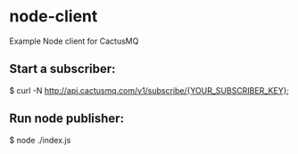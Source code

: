 # node-client
Example Node client for CactusMQ

## Start a subscriber:
$ curl -N http://api.cactusmq.com/v1/subscribe/{YOUR_SUBSCRIBER_KEY};

## Run node publisher:
$ node ./index.js
